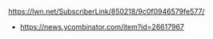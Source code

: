 https://lwn.net/SubscriberLink/850218/9c0f0946579fe577/
* https://news.ycombinator.com/item?id=26617967